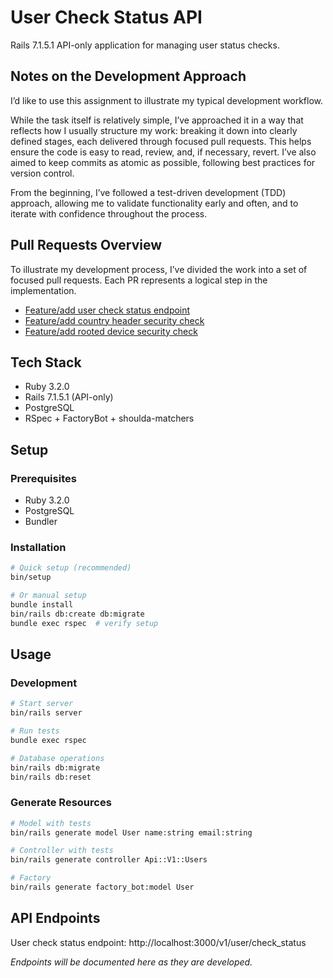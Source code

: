 # User Check Status API

Rails 7.1.5.1 API-only application for managing user status checks.

## Notes on the Development Approach

I’d like to use this assignment to illustrate my typical development workflow.

While the task itself is relatively simple, I’ve approached it in a way that reflects how I usually structure my work: breaking it down into clearly defined stages, each delivered through focused pull requests. This helps ensure the code is easy to read, review, and, if necessary, revert. I’ve also aimed to keep commits as atomic as possible, following best practices for version control.

From the beginning, I’ve followed a test-driven development (TDD) approach, allowing me to validate functionality early and often, and to iterate with confidence throughout the process.

## Pull Requests Overview

To illustrate my development process, I’ve divided the work into a set of focused pull requests. Each PR represents a logical step in the implementation.

- [Feature/add user check status endpoint](https://github.com/develaper/user_check_status_api/pull/1)
- [Feature/add country header security check](https://github.com/develaper/user_check_status_api/pull/2)
- [Feature/add rooted device security check](https://github.com/develaper/user_check_status_api/pull/3)



## Tech Stack

- Ruby 3.2.0
- Rails 7.1.5.1 (API-only)
- PostgreSQL
- RSpec + FactoryBot + shoulda-matchers

## Setup

### Prerequisites
- Ruby 3.2.0
- PostgreSQL
- Bundler

### Installation
```bash
# Quick setup (recommended)
bin/setup

# Or manual setup
bundle install
bin/rails db:create db:migrate
bundle exec rspec  # verify setup
```

## Usage

### Development
```bash
# Start server
bin/rails server

# Run tests
bundle exec rspec

# Database operations
bin/rails db:migrate
bin/rails db:reset
```

### Generate Resources
```bash
# Model with tests
bin/rails generate model User name:string email:string

# Controller with tests  
bin/rails generate controller Api::V1::Users

# Factory
bin/rails generate factory_bot:model User
```

## API Endpoints

User check status endpoint: http://localhost:3000/v1/user/check_status

*Endpoints will be documented here as they are developed.*
